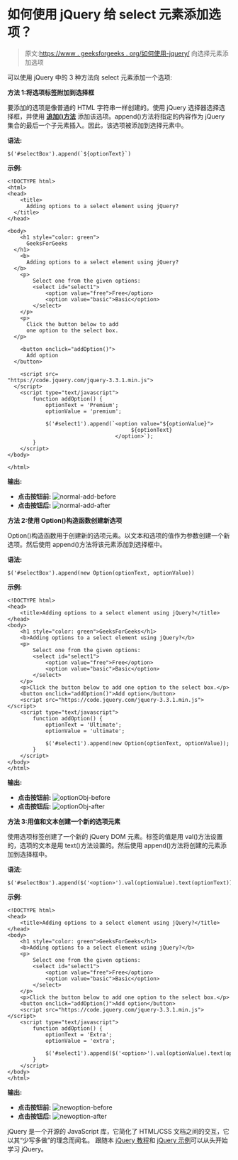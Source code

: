 # 如何使用 jQuery 给 select 元素添加选项？

> 原文:[https://www . geeksforgeeks . org/如何使用-jquery/](https://www.geeksforgeeks.org/how-to-add-options-to-a-select-element-using-jquery/) 向选择元素添加选项

可以使用 jQuery 中的 3 种方法向 select 元素添加一个选项:

**方法 1:将选项标签附加到选择框**

要添加的选项是像普通的 HTML 字符串一样创建的。使用 jQuery 选择器选择选择框，并使用 **[追加()方法](https://www.geeksforgeeks.org/jquery-append-method/)** 添加该选项。append()方法将指定的内容作为 jQuery 集合的最后一个子元素插入。因此，该选项被添加到选择元素中。

**语法:**

```
$('#selectBox').append(`${optionText}`)
```

**示例:**

```
<!DOCTYPE html>
<html>
<head>
    <title>
      Adding options to a select element using jQuery?
  </title>
</head>

<body>
    <h1 style="color: green">
      GeeksForGeeks
  </h1>
    <b>
      Adding options to a select element using jQuery?
  </b>
    <p>
        Select one from the given options:
        <select id="select1">
            <option value="free">Free</option>
            <option value="basic">Basic</option>
        </select>
    </p>
    <p>
      Click the button below to add 
      one option to the select box.
  </p>

    <button onclick="addOption()">
      Add option
  </button>

    <script src=
"https://code.jquery.com/jquery-3.3.1.min.js">
  </script>
    <script type="text/javascript">
        function addOption() {
            optionText = 'Premium';
            optionValue = 'premium';

            $('#select1').append(`<option value="${optionValue}">
                                       ${optionText}
                                  </option>`);
        }
    </script>
</body>

</html>
```

**输出:**

*   **点击按钮前:**
    ![normal-add-before](img/5aa5a79714b24e27e42fcc068a094e18.png)
*   **点击按钮后:**
    ![normal-add-after](img/9d6bb6cae70d90239d44d349f75557b8.png)

**方法 2:使用 Option()构造函数创建新选项**

Option()构造函数用于创建新的选项元素。以文本和选项的值作为参数创建一个新选项。然后使用 append()方法将该元素添加到选择框中。

**语法:**

```
$('#selectBox').append(new Option(optionText, optionValue))
```

**示例:**

```
<!DOCTYPE html>
<head>
    <title>Adding options to a select element using jQuery?</title>
</head>
<body>
    <h1 style="color: green">GeeksForGeeks</h1>
    <b>Adding options to a select element using jQuery?</b>
    <p>
        Select one from the given options:
        <select id="select1">
            <option value="free">Free</option>
            <option value="basic">Basic</option>
        </select>
    </p>
    <p>Click the button below to add one option to the select box.</p>
    <button onclick="addOption()">Add option</button>
    <script src="https://code.jquery.com/jquery-3.3.1.min.js"></script>
    <script type="text/javascript">
        function addOption() {
            optionText = 'Ultimate';
            optionValue = 'ultimate';

            $('#select1').append(new Option(optionText, optionValue));
        }
    </script>
</body>
</html>
```

**输出:**

*   **点击按钮前:**
    ![optionObj-before](img/a6befb0b3fc39f4e6659a52eb425f28b.png)
*   **点击按钮后:**
    ![optionObj-after](img/41ca35c526f1cba0c9906a723157e738.png)

**方法 3:用值和文本创建一个新的选项元素**

使用选项标签创建了一个新的 jQuery DOM 元素。标签的值是用 val()方法设置的，选项的文本是用 text()方法设置的。然后使用 append()方法将创建的元素添加到选择框中。

**语法:**

```
$('#selectBox').append($('<option>').val(optionValue).text(optionText))
```

**示例:**

```
<!DOCTYPE html>
<head>
    <title>Adding options to a select element using jQuery?</title>
</head>
<body>
    <h1 style="color: green">GeeksForGeeks</h1>
    <b>Adding options to a select element using jQuery?</b>
    <p>
        Select one from the given options:
        <select id="select1">
            <option value="free">Free</option>
            <option value="basic">Basic</option>
        </select>
    </p>
    <p>Click the button below to add one option to the select box.</p>
    <button onclick="addOption()">Add option</button>
    <script src="https://code.jquery.com/jquery-3.3.1.min.js"></script>
    <script type="text/javascript">
        function addOption() {
            optionText = 'Extra';
            optionValue = 'extra';

            $('#select1').append($('<option>').val(optionValue).text(optionText));
        }
    </script>
</body>
</html>
```

**输出:**

*   **点击按钮前:**
    ![newoption-before](img/75d1df79df96b24684049b17dbc18d34.png)
*   **点击按钮后:**
    ![newoption-after](img/2e03924d6e9c0d571b2489dc06e0046a.png)

jQuery 是一个开源的 JavaScript 库，它简化了 HTML/CSS 文档之间的交互，它以其“少写多做”的理念而闻名。
跟随本 [jQuery 教程](https://www.geeksforgeeks.org/jquery-tutorials/)和 [jQuery 示例](https://www.geeksforgeeks.org/jquery-examples/)可以从头开始学习 jQuery。